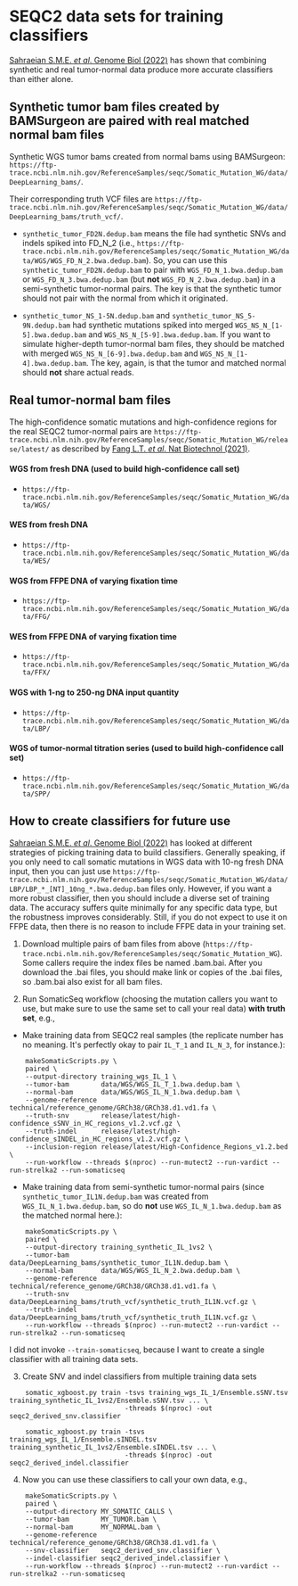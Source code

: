 # SEQC2 data sets for training classifiers

[Sahraeian S.M.E. _et al_. Genome Biol (2022)](https://doi.org/10.1186/s13059-021-02592-9) has shown that combining synthetic and real tumor-normal data produce more accurate classifiers than either alone. 


## Synthetic tumor bam files created by BAMSurgeon are paired with real matched normal bam files

Synthetic WGS tumor bams created from normal bams using BAMSurgeon: `https://ftp-trace.ncbi.nlm.nih.gov/ReferenceSamples/seqc/Somatic_Mutation_WG/data/DeepLearning_bams/`. 

Their corresponding truth VCF files are `https://ftp-trace.ncbi.nlm.nih.gov/ReferenceSamples/seqc/Somatic_Mutation_WG/data/DeepLearning_bams/truth_vcf/`. 

- `synthetic_tumor_FD2N.dedup.bam` means the file had synthetic SNVs and indels spiked into FD_N_2 (i.e., `https://ftp-trace.ncbi.nlm.nih.gov/ReferenceSamples/seqc/Somatic_Mutation_WG/data/WGS/WGS_FD_N_2.bwa.dedup.bam`). So, you can use this `synthetic_tumor_FD2N.dedup.bam` to pair with `WGS_FD_N_1.bwa.dedup.bam` or `WGS_FD_N_3.bwa.dedup.bam` (but **not** `WGS_FD_N_2.bwa.dedup.bam`) in a semi-synthetic tumor-normal pairs. The key is that the synthetic tumor should not pair with the normal from which it originated. 

- `synthetic_tumor_NS_1-5N.dedup.bam` and `synthetic_tumor_NS_5-9N.dedup.bam` had synthetic mutations spiked into merged `WGS_NS_N_[1-5].bwa.dedup.bam` and `WGS_NS_N_[5-9].bwa.dedup.bam`. If you want to simulate higher-depth tumor-normal bam files, they should be matched with merged `WGS_NS_N_[6-9].bwa.dedup.bam` and `WGS_NS_N_[1-4].bwa.dedup.bam`. The key, again, is that the tumor and matched normal should **not** share actual reads. 

## Real tumor-normal bam files

The high-confidence somatic mutations and high-confidence regions for the real SEQC2 tumor-normal pairs are `https://ftp-trace.ncbi.nlm.nih.gov/ReferenceSamples/seqc/Somatic_Mutation_WG/release/latest/` as described by [Fang L.T. _et al_. Nat Biotechnol (2021)](https://doi.org/10.1038/s41587-021-00993-6).

#### WGS from fresh DNA (used to build high-confidence call set)
- `https://ftp-trace.ncbi.nlm.nih.gov/ReferenceSamples/seqc/Somatic_Mutation_WG/data/WGS/`

#### WES from fresh DNA
- `https://ftp-trace.ncbi.nlm.nih.gov/ReferenceSamples/seqc/Somatic_Mutation_WG/data/WES/`

#### WGS from FFPE DNA of varying fixation time
- `https://ftp-trace.ncbi.nlm.nih.gov/ReferenceSamples/seqc/Somatic_Mutation_WG/data/FFG/`

#### WES from FFPE DNA of varying fixation time
- `https://ftp-trace.ncbi.nlm.nih.gov/ReferenceSamples/seqc/Somatic_Mutation_WG/data/FFX/`

#### WGS with 1-ng to 250-ng DNA input quantity
- `https://ftp-trace.ncbi.nlm.nih.gov/ReferenceSamples/seqc/Somatic_Mutation_WG/data/LBP/`

#### WGS of tumor-normal titration series (used to build high-confidence call set)
- `https://ftp-trace.ncbi.nlm.nih.gov/ReferenceSamples/seqc/Somatic_Mutation_WG/data/SPP/`


## How to create classifiers for future use

[Sahraeian S.M.E. _et al_. Genome Biol (2022)](https://doi.org/10.1186/s13059-021-02592-9) has looked at different strategies of picking training data to build classifiers. Generally speaking, if you only need to call somatic mutations in WGS data with 10-ng fresh DNA input, then you can just use `https://ftp-trace.ncbi.nlm.nih.gov/ReferenceSamples/seqc/Somatic_Mutation_WG/data/LBP/LBP_*_[NT]_10ng_*.bwa.dedup.bam` files only. However, if you want a more robust classifier, then you should include a diverse set of training data. The accuracy suffers quite minimally for any specific data type, but the robustness improves considerably. Still, if you do not expect to use it on FFPE data, then there is no reason to include FFPE data in your training set. 

1) Download multiple pairs of bam files from above (`https://ftp-trace.ncbi.nlm.nih.gov/ReferenceSamples/seqc/Somatic_Mutation_WG`). Some callers require the index files be named .bam.bai. After you download the .bai files, you should make link or copies of the .bai files, so .bam.bai also exist for all bam files.

2) Run SomaticSeq workflow (choosing the mutation callers you want to use, but make sure to use the same set to call your real data) **with truth set**, e.g., 

- Make training data from SEQC2 real samples (the replicate number has no meaning. It's perfectly okay to pair `IL_T_1` and `IL_N_3`, for instance.):
```
    makeSomaticScripts.py \
    paired \
    --output-directory training_wgs_IL_1 \
    --tumor-bam        data/WGS/WGS_IL_T_1.bwa.dedup.bam \
    --normal-bam       data/WGS/WGS_IL_N_1.bwa.dedup.bam \
    --genome-reference technical/reference_genome/GRCh38/GRCh38.d1.vd1.fa \
    --truth-snv        release/latest/high-confidence_sSNV_in_HC_regions_v1.2.vcf.gz \
    --truth-indel      release/latest/high-confidence_sINDEL_in_HC_regions_v1.2.vcf.gz \
    --inclusion-region release/latest/High-Confidence_Regions_v1.2.bed \
    --run-workflow --threads $(nproc) --run-mutect2 --run-vardict --run-strelka2 --run-somaticseq
```

- Make training data from semi-synthetic tumor-normal pairs (since `synthetic_tumor_IL1N.dedup.bam` was created from `WGS_IL_N_1.bwa.dedup.bam`, so do **not** use `WGS_IL_N_1.bwa.dedup.bam` as the matched normal here.):
```
    makeSomaticScripts.py \
    paired \
    --output-directory training_synthetic_IL_1vs2 \
    --tumor-bam        data/DeepLearning_bams/synthetic_tumor_IL1N.dedup.bam \
    --normal-bam       data/WGS/WGS_IL_N_2.bwa.dedup.bam \
    --genome-reference technical/reference_genome/GRCh38/GRCh38.d1.vd1.fa \
    --truth-snv        data/DeepLearning_bams/truth_vcf/synthetic_truth_IL1N.vcf.gz \
    --truth-indel      data/DeepLearning_bams/truth_vcf/synthetic_truth_IL1N.vcf.gz \
    --run-workflow --threads $(nproc) --run-mutect2 --run-vardict --run-strelka2 --run-somaticseq
```
I did not invoke `--train-somaticseq`, because I want to create a single classifier with all training data sets.

3) Create SNV and indel classifiers from multiple training data sets
```
    somatic_xgboost.py train -tsvs training_wgs_IL_1/Ensemble.sSNV.tsv training_synthetic_IL_1vs2/Ensemble.sSNV.tsv ... \
                             -threads $(nproc) -out seqc2_derived_snv.classifier 

    somatic_xgboost.py train -tsvs training_wgs_IL_1/Ensemble.sINDEL.tsv training_synthetic_IL_1vs2/Ensemble.sINDEL.tsv ... \
                             -threads $(nproc) -out seqc2_derived_indel.classifier 
```

4) Now you can use these classifiers to call your own data, e.g., 
```
    makeSomaticScripts.py \
    paired \
    --output-directory MY_SOMATIC_CALLS \
    --tumor-bam        MY_TUMOR.bam \
    --normal-bam       MY_NORMAL.bam \
    --genome-reference technical/reference_genome/GRCh38/GRCh38.d1.vd1.fa \
    --snv-classifier   seqc2_derived_snv.classifier \
    --indel-classifier seqc2_derived_indel.classifier \
    --run-workflow --threads $(nproc) --run-mutect2 --run-vardict --run-strelka2 --run-somaticseq
```